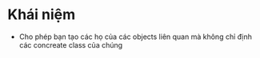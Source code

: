 
# Khái niệm

- Cho phép bạn tạo các họ của các objects liên quan mà không chỉ định các concreate class của chúng

